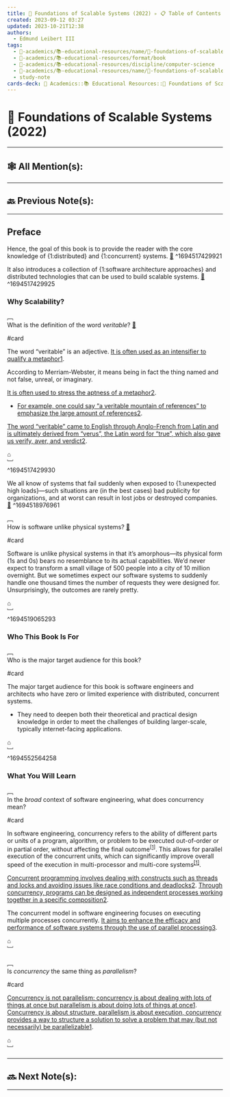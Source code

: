 ```yaml
---
title: 📕 Foundations of Scalable Systems (2022) ▹ 📋 Table of Contents
created: 2023-09-12 03:27
updated: 2023-10-21T12:38
authors:
  - Edmund Leibert III
tags:
  - 🔴-academics/📚-educational-resources/name/📕-foundations-of-scalable-systems-(2022)
  - 🔴-academics/📚-educational-resources/format/book
  - 🔴-academics/📚-educational-resources/discipline/computer-science
  - 🔴-academics/📚-educational-resources/name/📕-foundations-of-scalable-systems-(2022)/🔖-bookmark/📕-foundations-of-scalable-systems-(2022)/preface
  - study-note
cards-deck: 🔴 Academics::📚 Educational Resources::📕 Foundations of Scalable Systems (2022)::Preface
---
```


#  📕 Foundations of Scalable Systems (2022)

---

## 🕸️ All Mention(s): 

---

## 🔙 Previous Note(s):

---

## Preface

Hence, the goal of this book is to provide the reader with the core knowledge of {1:distributed} and {1:concurrent} systems. [📑](https://learning.oreilly.com/library/view/foundations-of-scalable/9781098106058/preface01.html#:-:text=Hence%2C%20the%20goal%20of%20this%20b,d%20and%20concurrent%20systems.)
^1694517429921

It also introduces a collection of {1:software architecture approaches} and distributed technologies that can be used to build scalable systems. [📑](https://learning.oreilly.com/library/view/foundations-of-scalable/9781098106058/preface01.html#:-:text=software%20architecture%20app,roaches)
^1694517429925

### Why Scalability?

﹇<br>
What is the definition of the word  _veritable_? [📑](https://learning.oreilly.com/library/view/foundations-of-scalable/9781098106058/preface01.html#:-:text=veritable)

#card 

The word “veritable” is an adjective. [It is often used as an intensifier to qualify a metaphor](about:blank#)[1](https://bing.com/search?q=Merriam+webster+definition+of+veritable). 

According to Merriam-Webster, it means being in fact the thing named and not false, unreal, or imaginary. 

[It is often used to stress the aptness of a metaphor](about:blank#)[2](https://www.merriam-webster.com/dictionary/veritable). 
- [For example, one could say “a veritable mountain of references” to emphasize the large amount of references](about:blank#)[2](https://www.merriam-webster.com/dictionary/veritable). 

[The word “veritable” came to English through Anglo-French from Latin and is ultimately derived from “verus”, the Latin word for “true”, which also gave us verify, aver, and verdict](https://www.merriam-webster.com/dictionary/veritable)[2](https://www.merriam-webster.com/dictionary/veritable).

⌂
<br>﹈<br>^1694517429930


We all know of systems that fail suddenly when exposed to {1:unexpected high loads}—such situations are (in the best cases) bad publicity for organizations, and at worst can result in lost jobs or destroyed companies. [📑](https://learning.oreilly.com/library/view/foundations-of-scalable/9781098106058/preface01.html#:-:text=We%20all%20know%20of%20systems%20th,s%20or%20destroyed%20companies)
^1694518976961


﹇<br>
How is software unlike physical systems? [📑](https://learning.oreilly.com/library/view/foundations-of-scalable/9781098106058/preface01.html#:-:text=Software%20is%20unlike%20physic,ms%20in%20that%20it%E2%80%99s%20amorphous)

#card 

Software is unlike physical systems in that it’s amorphous—its physical form ($1$s and $0$s) bears no resemblance to its actual capabilities. We’d never expect to transform a small village of $500$ people into a city of $10$ million overnight. But we sometimes expect our software systems to suddenly handle one thousand times the number of requests they were designed for. Unsurprisingly, the outcomes are rarely pretty.

⌂
<br>﹈<br>^1694519065293

### Who This Book Is For

﹇<br>
Who is the major target audience for this book? [](https://learning.oreilly.com/library/view/foundations-of-scalable/9781098106058/preface01.html#:-:text=major%20target%20audience)

#card 

The major target audience for this book is software engineers and architects who have zero or limited experience with distributed, concurrent systems. 
- They need to deepen both their theoretical and practical design knowledge in order to meet the challenges of building larger-scale, typically internet-facing applications.

⌂
<br>﹈<br>^1694552564258


### What You Will Learn

﹇<br>
In the _broad_ context of software engineering, what does concurrency mean?

#card 

In software engineering, concurrency refers to the ability of different parts or units of a program, algorithm, or problem to be executed out-of-order or in partial order, without affecting the final outcome<sup>[\[1\]](https://en.wikipedia.org/wiki/Concurrency_%28computer_science%29)</sup>. This allows for parallel execution of the concurrent units, which can significantly improve overall speed of the execution in multi-processor and multi-core systems<sup>[\[1\]](https://en.wikipedia.org/wiki/Concurrency_%28computer_science%29)</sup>.



[Concurrent programming involves dealing with constructs such as threads and locks and avoiding issues like race conditions and deadlocks](https://www.toptal.com/software/introduction-to-concurrent-programming)[2](https://www.toptal.com/software/introduction-to-concurrent-programming). [Through concurrency, programs can be designed as independent processes working together in a specific composition](https://www.toptal.com/software/introduction-to-concurrent-programming)[2](https://www.toptal.com/software/introduction-to-concurrent-programming).

The concurrent model in software engineering focuses on executing multiple processes concurrently. [It aims to enhance the efficacy and performance of software systems through the use of parallel processing](https://heavycoding.com/concurrent-model-in-software-engineering/)[3](https://heavycoding.com/concurrent-model-in-software-engineering/).

⌂
<br>﹈<br>

﹇<br>
Is _concurrency_ the same thing as _parallelism_?

#card 

[Concurrency is not parallelism: concurrency is about dealing with lots of things at once but parallelism is about doing lots of things at once](https://en.wikipedia.org/wiki/Concurrency_%28computer_science%29)[1](https://en.wikipedia.org/wiki/Concurrency_%28computer_science%29). [Concurrency is about structure, parallelism is about execution, concurrency provides a way to structure a solution to solve a problem that may (but not necessarily) be parallelizable](https://en.wikipedia.org/wiki/Concurrency_%28computer_science%29)[1](https://en.wikipedia.org/wiki/Concurrency_%28computer_science%29).

⌂
<br>﹈<br>

---

## 🔜 Next Note(s):

---
